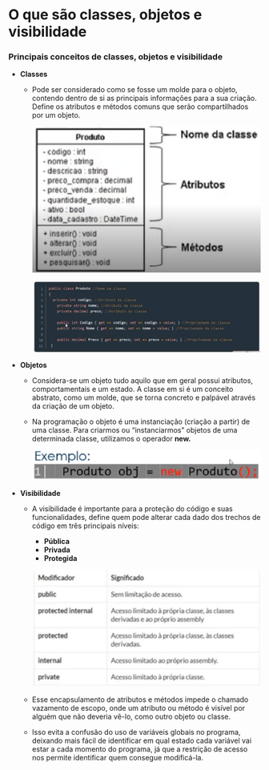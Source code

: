 # O que são classes, objetos e visibilidade

### Principais conceitos de classes, objetos e visibilidade

- **Classes**
    - Pode ser considerado como se fosse um molde para o objeto, contendo dentro de si as principais informações para a sua criação. Define os atributos e métodos comuns que serão compartilhados por um objeto.
        
        ![Untitled](O%20que%20sa%CC%83o%20classes,%20objetos%20e%20visibilidade%20dd637312033045f28763bbf6c53106d5/Untitled.png)
        
        ![Untitled](O%20que%20sa%CC%83o%20classes,%20objetos%20e%20visibilidade%20dd637312033045f28763bbf6c53106d5/Untitled%201.png)
        
- **Objetos**
    - Considera-se um objeto tudo aquilo que em geral possui atributos, comportamentais e um estado. A classe em si é um conceito abstrato, como um molde, que se torna concreto e palpável através da criação de um objeto.
    - Na programação o objeto é uma instanciação (criação a partir) de uma classe. Para criarmos ou “instanciarmos” objetos de uma determinada classe, utilizamos o operador **new.**
        
        ![Untitled](O%20que%20sa%CC%83o%20classes,%20objetos%20e%20visibilidade%20dd637312033045f28763bbf6c53106d5/Untitled%202.png)
        
- **Visibilidade**
    - A visibilidade é importante para a proteção do código e suas funcionalidades, define quem pode alterar cada dado dos trechos de código em três principais níveis:
        - **Pública**
        - **Privada**
        - **Protegida**
        
        ![Untitled](O%20que%20sa%CC%83o%20classes,%20objetos%20e%20visibilidade%20dd637312033045f28763bbf6c53106d5/Untitled%203.png)
        
    - Esse encapsulamento de atributos e métodos impede o chamado vazamento de escopo, onde um atributo ou método é visível por alguém que não deveria vê-lo, como outro objeto ou classe.
    - Isso evita a confusão do uso de variáveis globais no programa, deixando mais fácil de identificar em qual estado cada variável vai estar a cada momento do programa, já que a restrição de acesso nos permite identificar quem consegue modificá-la.